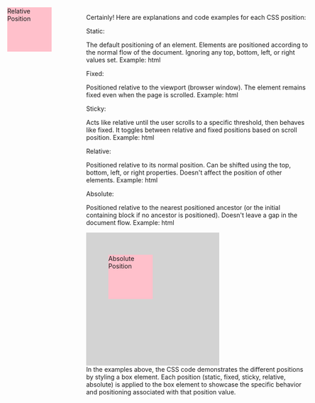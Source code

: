 Certainly! Here are explanations and code examples for each CSS position:

Static:

The default positioning of an element.
Elements are positioned according to the normal flow of the document.
Ignoring any top, bottom, left, or right values set.
Example:
html

<style>
  .box {
    background-color: red;
    width: 200px;
    height: 200px;
  }
</style>

<div class="box">Static Position</div>
Fixed:

Positioned relative to the viewport (browser window).
The element remains fixed even when the page is scrolled.
Example:
html

<style>
  .box {
    background-color: blue;
    width: 200px;
    height: 200px;
    position: fixed;
    top: 50px;
    left: 50px;
  }
</style>

<div class="box">Fixed Position</div>
Sticky:

Acts like relative until the user scrolls to a specific threshold, then behaves like fixed.
It toggles between relative and fixed positions based on scroll position.
Example:
html

<style>
  .box {
    background-color: green;
    width: 200px;
    height: 200px;
    position: sticky;
    top: 50px;
  }
</style>

<div class="box">Sticky Position</div>
Relative:

Positioned relative to its normal position.
Can be shifted using the top, bottom, left, or right properties.
Doesn't affect the position of other elements.
Example:
html

<style>
  .box {
    background-color: yellow;
    width: 200px;
    height: 200px;
    position: relative;
    top: 50px;
    left: 50px;
  }
</style>

<div class="box">Relative Position</div>
Absolute:

Positioned relative to the nearest positioned ancestor (or the initial containing block if no ancestor is positioned).
Doesn't leave a gap in the document flow.
Example:
html

<style>
  .container {
    position: relative;
    width: 300px;
    height: 300px;
    background-color: lightgray;
  }

  .box {
    background-color: pink;
    width: 100px;
    height: 100px;
    position: absolute;
    top: 50px;
    left: 50px;
  }
</style>

<div class="container">
  <div class="box">Absolute Position</div>
</div>
In the examples above, the CSS code demonstrates the different positions by styling a box element. Each position (static, fixed, sticky, relative, absolute) is applied to the box element to showcase the specific behavior and positioning associated with that position value.
